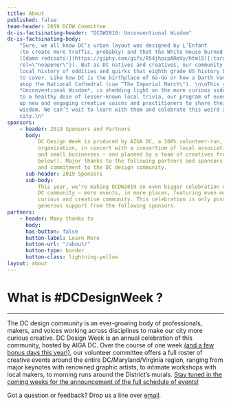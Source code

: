 ```yaml
---
title: About
published: false
team-header: 2019 DCDW Committee
dc-is-factsinating-header: "DCDW2019: Unconventional Wisdom"
dc-is-factsinating-body:
    "Sure, we all know DC’s urban layout was designed by L’Enfant
    (to create more traffic, probably) and that the White House burned down in 1814
    ([damn redcoats!](https://giphy.com/gifs/R54jhpzpARmVy/html5){:target=\"_blank\"
    rel=\"noopener\"}). But as DC natives and creatives, our community is privy to a
    local history of oddities and quirks that eighth grade US history books tend not
    to cover. Like how DC is the birthplace of Go-Go or how a Darth Vader gargoyle sits
    atop the National Cathedral (cue “The Imperial March\"). \n\nThis year’s theme,
    *Unconventional Wisdom*, is shedding light on the more curious side of DC. In addition
    to a healthy dose of lesser-known local trivia, our program of events will lift
    up new and engaging creative voices and practitioners to share their own unconventional
    wisdom. We can’t wait to learn with them and celebrate this weird and wonderful
    city.\n"
sponsors:
    - header: 2019 Sponsors and Partners
      body:
          DC Design Week is produced by AIGA DC, a 100% volunteer-run, 501(c)3 nonprofit
          organization, in concert with a consortium of local associations, meetup groups,
          and small businesses — and planned by a team of creatives from our community (see
          below!). Major thanks to the following partners and sponsors for your support
          and commitment to the DC design community.
      sub-header: 2019 Sponsors
      sub-body:
          This year, we’re making DCDW2019 an even bigger celebration of the entire
          DC community — more events, in more places, featuring even more aspects of DC’s
          curious and creative community. This celebration is only possible because of the
          generous support from the following sponsors.
partners:
    - header: Many thanks to
      body:
      has-button: false
      button-label: Learn More
      button-url: "/about/"
      button-type: border
      button-class: lightning-yellow
layout: about
---
```


# What is #DCDesignWeek ?

---

The DC design community is an ever-growing body of professionals, makers, and voices working across disciplines to make our city more curious creative. DC Design Week is an annual celebration of this community, hosted by AIGA DC. Over the course of one week [(and a few bonus days this year!)](/carnegie-library/), our volunteer committee offers a full roster of creative events around the entire DC/Maryland/Virginia region, ranging from major keynotes with renowned graphic artists, to intimate workshops with local makers, to morning runs around the District’s murals. [Stay tuned in the coming weeks for the announcement of the full schedule of events!](#subscribe)

Got a question or feedback? Drop us a line over [email](mailto:designweek@dc.aiga.org).
